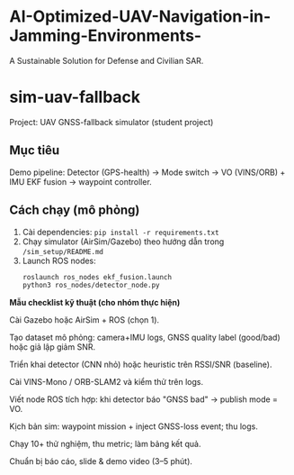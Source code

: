 # AI-Optimized-UAV-Navigation-in-Jamming-Environments-
A Sustainable Solution for Defense and Civilian SAR.

# sim-uav-fallback
Project: UAV GNSS-fallback simulator (student project)

## Mục tiêu
Demo pipeline: Detector (GPS-health) → Mode switch → VO (VINS/ORB) + IMU EKF fusion → waypoint controller.

## Cách chạy (mô phỏng)
1. Cài dependencies: `pip install -r requirements.txt`
2. Chạy simulator (AirSim/Gazebo) theo hướng dẫn trong `/sim_setup/README.md`
3. Launch ROS nodes:
   ```bash
   roslaunch ros_nodes ekf_fusion.launch
   python3 ros_nodes/detector_node.py


********Mẫu checklist kỹ thuật (cho nhóm thực hiện)********

 Cài Gazebo hoặc AirSim + ROS (chọn 1).

 Tạo dataset mô phỏng: camera+IMU logs, GNSS quality label (good/bad) hoặc giả lập giảm SNR.

 Triển khai detector (CNN nhỏ) hoặc heuristic trên RSSI/SNR (baseline).

 Cài VINS-Mono / ORB-SLAM2 và kiểm thử trên logs.

 Viết node ROS tích hợp: khi detector báo "GNSS bad" → publish mode = VO.

 Kịch bản sim: waypoint mission + inject GNSS-loss event; thu logs.

 Chạy 10+ thử nghiệm, thu metric; làm bảng kết quả.

 Chuẩn bị báo cáo, slide & demo video (3–5 phút).
